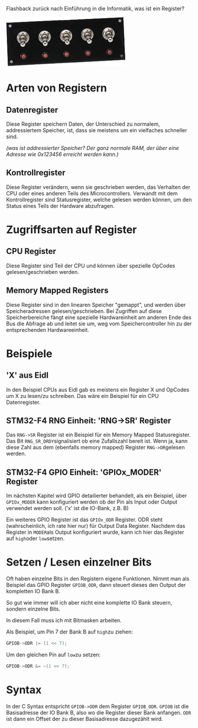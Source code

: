 Flashback zurück nach Einführung in die Informatik, was ist ein Register?

![](./_content/switchboard.png)

# Arten von Registern

## Datenregister

Diese Register speichern Daten, der Unterschied zu normalem, addressiertem Speicher, ist, dass sie meistens um ein vielfaches schneller sind.

_(was ist addressierter Speicher? Der ganz normale RAM, der über eine Adresse wie 0x123456 erreicht werden kann.)_


## Kontrollregister

Diese Register verändern, wenn sie geschrieben werden, das Verhalten der CPU oder eines anderen Teils des Microcontrollers.
Verwandt mit dem Kontrollregister sind Statusregister, welche gelesen werden können, um den Status eines Teils der Hardware abzufragen.


# Zugriffsarten auf Register

## CPU Register

Diese Register sind Teil der CPU und können über spezielle OpCodes gelesen/geschrieben werden.


## Memory Mapped Registers

Diese Register sind in den linearen Speicher "gemappt", und werden über Speicheradressen gelesen/geschrieben. Bei Zugriffen auf diese Speicherbereiche fängt eine spezielle Hardwareinheit am anderen Ende des Bus die Abfrage ab und leitet sie um, weg vom Speichercontroller hin zu der entsprechenden Hardwareeinheit.


# Beispiele

## 'X' aus EidI

In den Beispiel CPUs aus EidI gab es meistens ein Register X und OpCodes um X zu lesen/zu schreiben.
Das wäre ein Beispiel für ein CPU Datenregister.


## STM32-F4 RNG Einheit: 'RNG->SR' Register

Das ``RNG->SR`` Register ist ein Beispiel für ein Memory Mapped Statusregister. Das Bit ``RNG_SR_DRDY``signalisiert ob eine Zufallszahl bereit ist. Wenn ja, kann diese Zahl aus dem (ebenfalls memory mapped) Register ``RNG->DR``gelesen werden.


## STM32-F4 GPIO Einheit: 'GPIOx_MODER' Register

Im nächsten Kapitel wird GPIO detailierter behandelt, als ein Beispiel, über ``GPIOx_MODER`` kann konfiguriert werden ob der Pin als Input oder Output verwendet werden soll. ('x' ist die IO-Bank, z.B. B)

Ein weiteres GPIO Register ist das ``GPIOx_ODR`` Register. ODR steht (wahrscheinlich, ich rate hier nur) für Output Data Register. Nachdem das Register in ``MODER``als Output konfiguriert wurde, kann ich hier das Register auf ``high``oder ``low``setzen. 

# Setzen / Lesen einzelner Bits

Oft haben einzelne Bits in den Registern eigene Funktionen. Nimmt man als Beispiel das GPIO Register ``GPIOB_ODR``, dann steuert dieses den Output der kompletten IO Bank B.

So gut wie immer will ich aber nicht eine komplette IO Bank steuern, sondern einzelne Bits.

In diesem Fall muss ich mit Bitmasken arbeiten.

Als Beispiel, um Pin 7 der Bank B auf ``high``zu ziehen:

```c
GPIOB->ODR |= (1 << 7); 
```

Um den gleichen Pin auf ``low``zu setzen:

```c
GPIOB->ODR &= ~(1 << 7); 
```


# Syntax

In der C Syntax entspricht ``GPIOB->ODR`` dem Register ``GPIOB_ODR``.
``GPIOB`` ist die Basisadresse der IO Bank B, also wo die Register dieser Bank anfangen. ``ODR`` ist dann ein Offset der zu dieser Basisadresse dazugezählt wird.

